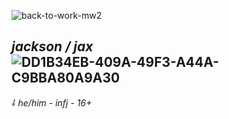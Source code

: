 ![back-to-work-mw2](https://github.com/soapschair/soapschair/assets/142455317/d0daff24-97e7-4fb0-b001-14958eb1a90f)

## ***jackson / jax*** ![DD1B34EB-409A-49F3-A44A-C9BBA80A9A30](https://github.com/soapschair/soapschair/assets/142455317/a0fc18b9-5f72-4200-a6d8-ffa607c36b40)




*⸸ he/him - infj - 16+*
